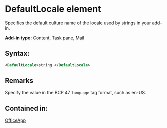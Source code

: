 
# DefaultLocale element
Specifies the default culture name of the locale used by strings in your add-in.

 **Add-in type:** Content, Task pane, Mail


## Syntax:


```XML
<DefaultLocale>string </DefaultLocale>
```


## Remarks

Specify the value in the BCP 47  `language` tag format, such as en-US.


## Contained in:

[OfficeApp](/reference/manifest/officeapp.md)

